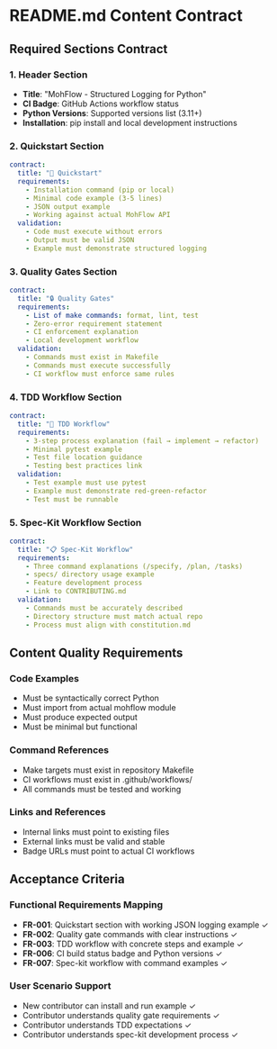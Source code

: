 # README.md Content Contract

## Required Sections Contract

### 1. Header Section
- **Title**: "MohFlow - Structured Logging for Python"
- **CI Badge**: GitHub Actions workflow status
- **Python Versions**: Supported versions list (3.11+)
- **Installation**: pip install and local development instructions

### 2. Quickstart Section
```yaml
contract:
  title: "🚀 Quickstart"
  requirements:
    - Installation command (pip or local)
    - Minimal code example (3-5 lines)
    - JSON output example
    - Working against actual MohFlow API
  validation:
    - Code must execute without errors
    - Output must be valid JSON
    - Example must demonstrate structured logging
```

### 3. Quality Gates Section
```yaml
contract:
  title: "🔒 Quality Gates"
  requirements:
    - List of make commands: format, lint, test
    - Zero-error requirement statement
    - CI enforcement explanation
    - Local development workflow
  validation:
    - Commands must exist in Makefile
    - Commands must execute successfully
    - CI workflow must enforce same rules
```

### 4. TDD Workflow Section
```yaml
contract:
  title: "🧪 TDD Workflow"
  requirements:
    - 3-step process explanation (fail → implement → refactor)
    - Minimal pytest example
    - Test file location guidance
    - Testing best practices link
  validation:
    - Test example must use pytest
    - Example must demonstrate red-green-refactor
    - Test must be runnable
```

### 5. Spec-Kit Workflow Section
```yaml
contract:
  title: "📋 Spec-Kit Workflow"
  requirements:
    - Three command explanations (/specify, /plan, /tasks)
    - specs/ directory usage example
    - Feature development process
    - Link to CONTRIBUTING.md
  validation:
    - Commands must be accurately described
    - Directory structure must match actual repo
    - Process must align with constitution.md
```

## Content Quality Requirements

### Code Examples
- Must be syntactically correct Python
- Must import from actual mohflow module
- Must produce expected output
- Must be minimal but functional

### Command References
- Make targets must exist in repository Makefile
- CI workflows must exist in .github/workflows/
- All commands must be tested and working

### Links and References
- Internal links must point to existing files
- External links must be valid and stable
- Badge URLs must point to actual CI workflows

## Acceptance Criteria

### Functional Requirements Mapping
- **FR-001**: Quickstart section with working JSON logging example ✓
- **FR-002**: Quality gate commands with clear instructions ✓
- **FR-003**: TDD workflow with concrete steps and example ✓
- **FR-006**: CI build status badge and Python versions ✓
- **FR-007**: Spec-kit workflow with command examples ✓

### User Scenario Support
- New contributor can install and run example ✓
- Contributor understands quality gate requirements ✓
- Contributor understands TDD expectations ✓
- Contributor understands spec-kit development process ✓